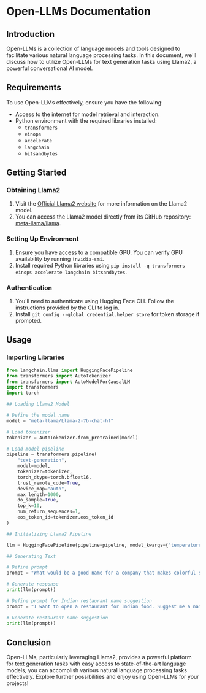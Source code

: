 # Open-LLMs Documentation

## Introduction

Open-LLMs is a collection of language models and tools designed to facilitate various natural language processing tasks. In this document, we'll discuss how to utilize Open-LLMs for text generation tasks using Llama2, a powerful conversational AI model.

## Requirements

To use Open-LLMs effectively, ensure you have the following:

- Access to the internet for model retrieval and interaction.
- Python environment with the required libraries installed:
  - `transformers`
  - `einops`
  - `accelerate`
  - `langchain`
  - `bitsandbytes`

## Getting Started

### Obtaining Llama2

1. Visit the [Official Llama2 website](https://llama.meta.com/llama2) for more information on the Llama2 model.
2. You can access the Llama2 model directly from its GitHub repository: [meta-llama/llama](https://github.com/meta-llama/llama).

### Setting Up Environment

1. Ensure you have access to a compatible GPU. You can verify GPU availability by running `!nvidia-smi`.
2. Install required Python libraries using `pip install -q transformers einops accelerate langchain bitsandbytes`.

### Authentication

1. You'll need to authenticate using Hugging Face CLI. Follow the instructions provided by the CLI to log in.
2. Install `git config --global credential.helper store` for token storage if prompted.

## Usage

### Importing Libraries

```python
from langchain.llms import HuggingFacePipeline
from transformers import AutoTokenizer
from transformers import AutoModelForCausalLM
import transformers
import torch

## Loading Llama2 Model

# Define the model name
model = "meta-llama/Llama-2-7b-chat-hf"

# Load tokenizer
tokenizer = AutoTokenizer.from_pretrained(model)

# Load model pipeline
pipeline = transformers.pipeline(
    "text-generation",
    model=model,
    tokenizer=tokenizer,
    torch_dtype=torch.bfloat16,
    trust_remote_code=True,
    device_map="auto",
    max_length=1000,
    do_sample=True,
    top_k=10,
    num_return_sequences=1,
    eos_token_id=tokenizer.eos_token_id
)

## Initializing Llama2 Pipeline

llm = HuggingFacePipeline(pipeline=pipeline, model_kwargs={'temperature': 0})

## Generating Text

# Define prompt
prompt = "What would be a good name for a company that makes colorful socks"

# Generate response
print(llm(prompt))

# Define prompt for Indian restaurant name suggestion
prompt = "I want to open a restaurant for Indian food. Suggest me a name for this."

# Generate restaurant name suggestion
print(llm(prompt))
```
## Conclusion

Open-LLMs, particularly leveraging Llama2, provides a powerful platform for text generation tasks with easy access to state-of-the-art language models, you can accomplish various natural language processing tasks effectively.
Explore further possibilities and enjoy using Open-LLMs for your projects!

